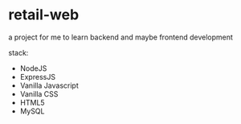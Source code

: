 # retail-web

a project for me to learn backend and maybe frontend development

stack:
- NodeJS
- ExpressJS
- Vanilla Javascript
- Vanilla CSS
- HTML5
- MySQL
